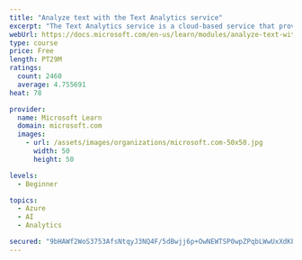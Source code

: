 ```yaml
---
title: "Analyze text with the Text Analytics service"
excerpt: "The Text Analytics service is a cloud-based service that provides advanced natural language processing over raw text for sentiment analysis, key phrase extraction, named entity recognition, and language detection."
webUrl: https://docs.microsoft.com/en-us/learn/modules/analyze-text-with-text-analytics-service/
type: course
price: Free
length: PT29M
ratings:
  count: 2460
  average: 4.755691
heat: 78

provider:
  name: Microsoft Learn
  domain: microsoft.com
  images:
    - url: /assets/images/organizations/microsoft.com-50x50.jpg
      width: 50
      height: 50

levels:
  - Beginner

topics:
  - Azure
  - AI
  - Analytics

secured: "9bHAWf2WoS3753AfsNtqyJ3NQ4F/5dBwjj6p+OwNEWTSP0wpZPqbLWwUxXdKF1ZY8xY+cQuV06V6rHbAZD0o3CAbEnwix0U4axZ5AKFgKwDSd09qxeg1NwzkqG3VFBnZvmlOs0hWo/96WIiSOcKqU7cMEV6yypP2bu7M/nuL1OkIUXutmRtA3MpwE0HnNBUELwc68ZiXZQwJeYq5E9hBwMWRT4m2Rz4dtdvOkI6qR5YnLwShcV1zArgpFBY+/s0gXma1F0t/I20IdhpCWl9DsymaVvlzYRPWZlQqWVYWPeimsrsVm1Z3b1tkp7HCwAkcu3K3zWG9H8FIxLSyodKFzqDLbHKHOg1QdmoqelP4xEiUpHEFEEnbQTMlaQV+1fIUpHjh/TSEVr94YksbaJWesJOjwFFk3FtDfgGcdH73WSw=;pNHAzTQROQa5qBFdKy+v5A=="
---
```


